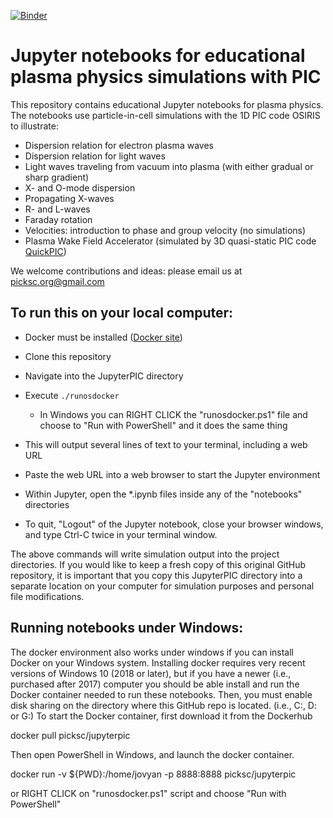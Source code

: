 [![Binder](https://mybinder.org/badge.svg)](https://mybinder.org/v2/gh/UCLA-Plasma-Simulation-Group/JupyterPIC/master)

# Jupyter notebooks for educational plasma physics simulations with PIC

This repository contains educational Jupyter notebooks for plasma physics.  The notebooks use particle-in-cell simulations with the 1D PIC code OSIRIS to illustrate:
* Dispersion relation for electron plasma waves
* Dispersion relation for light waves
* Light waves traveling from vacuum into plasma (with either gradual or sharp gradient)
* X- and O-mode dispersion
* Propagating X-waves
* R- and L-waves
* Faraday rotation
* Velocities:  introduction to phase and group velocity (no simulations)
* Plasma Wake Field Accelerator (simulated by 3D quasi-static PIC code [QuickPIC](https://github.com/UCLA-Plasma-Simulation-Group/QuickPIC-OpenSource.git))

We welcome contributions and ideas:  please email us at picksc.org@gmail.com

## To run this on your local computer:

* Docker must be installed ([Docker site](https://www.docker.com/))
* Clone this repository
* Navigate into the JupyterPIC directory
* Execute `./runosdocker`
    * In Windows you can RIGHT CLICK the "runosdocker.ps1" file and choose to "Run with PowerShell" and it does the same thing
      
* This will output several lines of text to your terminal, including a web URL
* Paste the web URL into a web browser to start the Jupyter environment
* Within Jupyter, open the *.ipynb files inside any of the "notebooks" directories 
* To quit, "Logout" of the Jupyter notebook, close your browser windows, and type Ctrl-C twice in your terminal window.

The above commands will write simulation output into the project directories.  If you would like to keep a fresh copy of this original GitHub repository, it is important that you copy this JupyterPIC directory into a separate location on your computer for simulation purposes and personal file modifications.

## Running notebooks under Windows:

The docker environment also works under windows if you can install Docker on your Windows system.  Installing docker requires very recent versions of Windows 10 (2018 or later), but if you have a newer (i.e., purchased after 2017) computer you should be able install and run the Docker container needed to run these notebooks.  Then, you must enable disk sharing on the directory where this GitHub repo is located.  (i.e., C:, D: or G:)  To start the Docker container, first download it from the Dockerhub

docker pull picksc/jupyterpic

Then open PowerShell in Windows, and launch the docker container.

docker run -v ${PWD}:/home/jovyan -p 8888:8888 picksc/jupyterpic

or RIGHT CLICK on "runosdocker.ps1" script and choose "Run with PowerShell"

